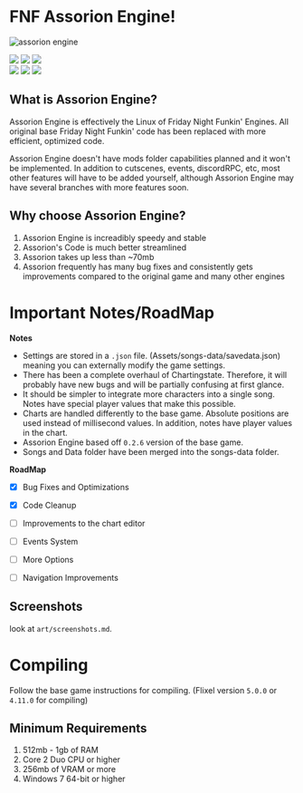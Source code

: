 # FNF Assorion Engine!

![assorion engine](https://github.com/Legendary-Candice-Joe/FNF-Assorion-Engine/assets/105545224/6e765e3c-5cc9-4cfe-ac16-3c080aa037f3)
 <div align="left">
 <img src="https://img.shields.io/github/repo-size/Legendary-Candice-Joe/FNF-Assorion-Engine?style=flat-square&color=06b59c"/>
 <img src="https://img.shields.io/github/commit-activity/m/Legendary-Candice-Joe/FNF-Assorion-Engine?style=flat-square&color=06b59c"/> 
 <img src="https://img.shields.io/github/v/release/Legendary-Candice-Joe/FNF-Assorion-Engine?style=flat-square&color=06b59c"/>
 </div>
 <div align="left">
 <img src="https://img.shields.io/badge/Windows_Build-Released-blue?style=flat-square&color=e1b100"/> 
 <img src="https://img.shields.io/badge/Linux_Build-Pending-blue?style=flat-square&color=e1b100"/>
 <img src="https://img.shields.io/badge/Web_Build-Pending-blue?style=flat-square&color=e1b100"/>
 </div>

## What is Assorion Engine?

Assorion Engine is effectively the Linux of Friday Night Funkin' Engines. 
All original base Friday Night Funkin' code has been replaced with more efficient, optimized code. 

Assorion Engine doesn't have mods folder capabilities planned and it won't be implemented. 
In addition to cutscenes, events, discordRPC, etc, most other features will have to be added yourself, 
although Assorion Engine may have several branches with more features soon.

## Why choose Assorion Engine?

1. Assorion Engine is increadibly speedy and stable
2. Assorion's Code is much better streamlined
3. Assorion takes up less than ~70mb
4. Assorion frequently has many bug fixes and consistently gets improvements compared to the original game and many other engines

# Important Notes/RoadMap

  **Notes**   
-	Settings are stored in a `.json` file. (Assets/songs-data/savedata.json) meaning you can externally modify the game settings.
-	There has been a complete overhaul of Chartingstate. Therefore, it will probably have new bugs and will be partially confusing at first glance.
-	It should be simpler to integrate more characters into a single song. Notes have special player values that make this possible.
-	Charts are handled differently to the base game. Absolute positions are used instead of millisecond values. In addition, notes have player values in the chart.
-	Assorion Engine based off `0.2.6` version of the base game. 
-	Songs and Data folder have been merged into the songs-data folder.
  
 **RoadMap**
* [X]	Bug Fixes and Optimizations
* [X]	Code Cleanup
* [ ]	Improvements to the chart editor
* [ ]	Events System
* [ ]	More Options
* [ ]	Navigation Improvements


## Screenshots

look at `art/screenshots.md`.

# Compiling

Follow the base game instructions for compiling. (Flixel version `5.0.0` or `4.11.0` for compiling)

## Minimum Requirements

1. 512mb - 1gb of RAM
2. Core 2 Duo CPU or higher
3. 256mb of VRAM or more
4. Windows 7 64-bit or higher
